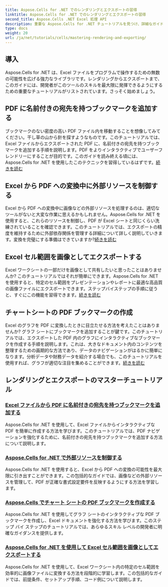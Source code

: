 ```yaml
---
title: Aspose.Cells for .NET でのレンダリングとエクスポートの習得
linktitle: Aspose.Cells for .NET でのレンダリングとエクスポートの習得
second_title: Aspose.Cells .NET Excel 処理 API
description: 重要な Aspose.Cells for .NET チュートリアルを見つけ、詳細なガイドでレンダリング、エクスポート、リソースの管理、ブックマークの追加などを学習します。
type: docs
weight: 20
url: /ja/net/tutorials/cells/mastering-rendering-and-exporting/
---
```

## 導入

Aspose.Cells for .NET は、Excel ファイルをプログラムで操作するための無数の可能性を広げる強力なライブラリです。レンダリングからエクスポートまで、このガイドには、開発者がこのツールのスキルを最大限に発揮できるようにするための重要なチュートリアルがリストされています。さっそく始めましょう。

## PDF に名前付きの宛先を持つブックマークを追加する  
ブックマークのない密度の高い PDF ファイル内を移動することを想像してみてください。干し草の山から針を探すようなものです。このチュートリアルでは、Excel ファイルからエクスポートされた PDF に、名前付きの宛先を持つブックマークを追加する手順を説明します。PDF をよりインタラクティブでユーザーフレンドリーにすることが目的です。このガイドを読み終える頃には、Aspose.Cells for .NET を使用したこのテクニックを習得しているはずです。[続きを読む](./add-bookmarks-with-named-destinations/)

## Excel から PDF への変換中に外部リソースを制御する  
Excel から PDF への変換中に画像などの外部リソースを処理するのは、適切なツールがないと大変な作業に思えるかもしれません。Aspose.Cells for .NET を使用すると、これらのリソースを制御し、PDF が Excel シートと同じくらい洗練されていることを確認できます。このチュートリアルでは、エクスポートの精度を維持するために外部依存関係を管理する詳細について詳しく説明していきます。変換を完璧にする準備はできていますか?[続きを読む](./control-external-resources/)

## Excel セル範囲を画像としてエクスポートする  
Excel ワークシートの一部だけを画像として共有したいと思ったことはありませんか? このチュートリアルではそれが簡単にできます。Aspose.Cells for .NET を使用すると、特定のセル範囲をプレゼンテーションやレポートに最適な高品質の画像ファイルにエクスポートできます。ステップバイステップの手順に従うと、すぐにこの機能を習得できます。[続きを読む](./export-excel-cell-ranges-as-images/)

## チャートシートの PDF ブックマークの作成
Excel のグラフを PDF に変換したときに目立たせる方法を考えたことはありませんか? グラフ シートにブックマークを追加することが鍵です。このチュートリアルでは、エクスポートした PDF 内のグラフにインタラクティブなブックマークを作成する手順を説明します。これは、大きなドキュメント内のコンテンツを整理するための画期的な方法であり、データのナビゲーションがはるかに簡単になります。分析データや財務データを紹介する場合でも、このチュートリアルを使用すれば、グラフが適切な注目を集めることができます。[続きを読む](./creating-pdf-bookmark-for-chart-sheet/)

## レンダリングとエクスポートのマスターチュートリアル
### [Excel ファイルから PDF に名前付きの宛先を持つブックマークを追加する](./add-bookmarks-with-named-destinations/)
Aspose.Cells for .NET を使用して、Excel ファイルからインタラクティブな PDF を簡単に作成する方法を学びます。このチュートリアルでは、PDF ナビゲーションを強化するために、名前付きの宛先を持つブックマークを追加する方法について説明します。
### [Aspose.Cells for .NET で外部リソースを制御する](./control-external-resources/)
Aspose.Cells for .NET を使用すると、Excel から PDF への変換の可能性を最大限に引き出すことができます。この包括的なガイドでは、画像などの外部リソースを管理して、PDF が正確な書式設定要件を反映するようにする方法を学習します。
### [Aspose.Cells でチャート シートの PDF ブックマークを作成する](./creating-pdf-bookmark-for-chart-sheet/)
Aspose.Cells for .NET を使用してグラフ シートのインタラクティブな PDF ブックマークを作成し、Excel ドキュメントを強化する方法を学びます。このステップ バイ ステップのチュートリアルでは、あらゆるスキル レベルの開発者に明確なガイダンスを提供します。
### [Aspose.Cells for .NET を使用して Excel セル範囲を画像としてエクスポートする](./export-excel-cell-ranges-as-images/)
Aspose.Cells for .NET を使用して、Excel ワークシート内の特定のセル範囲を効率的に画像ファイルに変換する方法を段階的に学習します。この包括的なガイドでは、前提条件、セットアップ手順、コード例について説明します。